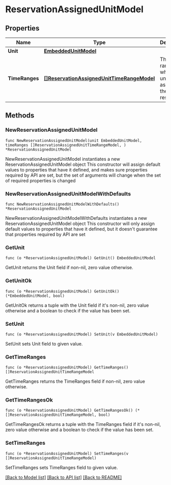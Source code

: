 # ReservationAssignedUnitModel

## Properties

Name | Type | Description | Notes
------------ | ------------- | ------------- | -------------
**Unit** | [**EmbeddedUnitModel**](EmbeddedUnitModel.md) |  | 
**TimeRanges** | [**[]ReservationAssignedUnitTimeRangeModel**](ReservationAssignedUnitTimeRangeModel.md) | The time ranges for which the unit is assigned to the reservation | 

## Methods

### NewReservationAssignedUnitModel

`func NewReservationAssignedUnitModel(unit EmbeddedUnitModel, timeRanges []ReservationAssignedUnitTimeRangeModel, ) *ReservationAssignedUnitModel`

NewReservationAssignedUnitModel instantiates a new ReservationAssignedUnitModel object
This constructor will assign default values to properties that have it defined,
and makes sure properties required by API are set, but the set of arguments
will change when the set of required properties is changed

### NewReservationAssignedUnitModelWithDefaults

`func NewReservationAssignedUnitModelWithDefaults() *ReservationAssignedUnitModel`

NewReservationAssignedUnitModelWithDefaults instantiates a new ReservationAssignedUnitModel object
This constructor will only assign default values to properties that have it defined,
but it doesn't guarantee that properties required by API are set

### GetUnit

`func (o *ReservationAssignedUnitModel) GetUnit() EmbeddedUnitModel`

GetUnit returns the Unit field if non-nil, zero value otherwise.

### GetUnitOk

`func (o *ReservationAssignedUnitModel) GetUnitOk() (*EmbeddedUnitModel, bool)`

GetUnitOk returns a tuple with the Unit field if it's non-nil, zero value otherwise
and a boolean to check if the value has been set.

### SetUnit

`func (o *ReservationAssignedUnitModel) SetUnit(v EmbeddedUnitModel)`

SetUnit sets Unit field to given value.


### GetTimeRanges

`func (o *ReservationAssignedUnitModel) GetTimeRanges() []ReservationAssignedUnitTimeRangeModel`

GetTimeRanges returns the TimeRanges field if non-nil, zero value otherwise.

### GetTimeRangesOk

`func (o *ReservationAssignedUnitModel) GetTimeRangesOk() (*[]ReservationAssignedUnitTimeRangeModel, bool)`

GetTimeRangesOk returns a tuple with the TimeRanges field if it's non-nil, zero value otherwise
and a boolean to check if the value has been set.

### SetTimeRanges

`func (o *ReservationAssignedUnitModel) SetTimeRanges(v []ReservationAssignedUnitTimeRangeModel)`

SetTimeRanges sets TimeRanges field to given value.



[[Back to Model list]](../README.md#documentation-for-models) [[Back to API list]](../README.md#documentation-for-api-endpoints) [[Back to README]](../README.md)


